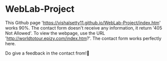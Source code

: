 # WebLab-Project

This Github page 'https://vishalsetty11.github.io/WebLab-Project/index.htm' works 90%.
The contact form doesn't receive any information, it return '405 Not Allowed'.
To view the webpage, use the URL 'http://worldtotour.epizy.com/index.htm?'. The contact form works perfectly here.

Do give a feedback in the contact from!👋
